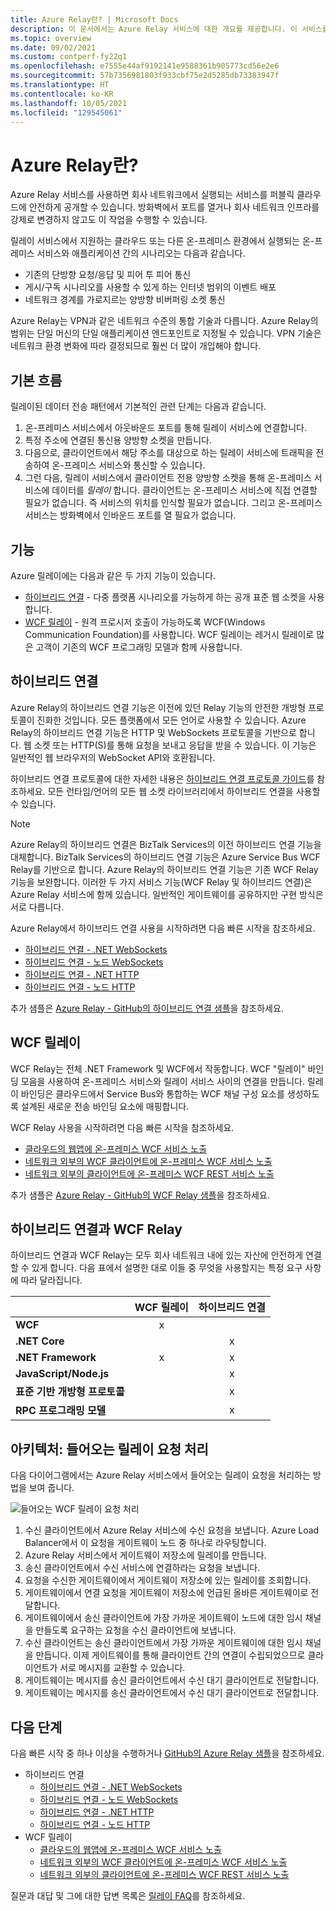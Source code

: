 ```yaml
---
title: Azure Relay란? | Microsoft Docs
description: 이 문서에서는 Azure Relay 서비스에 대한 개요를 제공합니다. 이 서비스를 사용하면 방화벽 연결을 열거나 네트워크 인프라를 강제로 변경하지 않고도 회사 네트워크에서 실행되는 온-프레미스 서비스를 사용하는 클라우드 애플리케이션을 개발할 수 있습니다.
ms.topic: overview
ms.date: 09/02/2021
ms.custom: contperf-fy22q1
ms.openlocfilehash: e7555e44af9192141e9588361b905773cd56e2e6
ms.sourcegitcommit: 57b7356981803f933cbf75e2d5285db73383947f
ms.translationtype: HT
ms.contentlocale: ko-KR
ms.lasthandoff: 10/05/2021
ms.locfileid: "129545061"
---
```

# <a name="what-is-azure-relay"></a>Azure Relay란?
Azure Relay 서비스를 사용하면 회사 네트워크에서 실행되는 서비스를 퍼블릭 클라우드에 안전하게 공개할 수 있습니다. 방화벽에서 포트를 열거나 회사 네트워크 인프라를 강제로 변경하지 않고도 이 작업을 수행할 수 있습니다. 

릴레이 서비스에서 지원하는 클라우드 또는 다른 온-프레미스 환경에서 실행되는 온-프레미스 서비스와 애플리케이션 간의 시나리오는 다음과 같습니다. 

- 기존의 단방향 요청/응답 및 피어 투 피어 통신 
- 게시/구독 시나리오를 사용할 수 있게 하는 인터넷 범위의 이벤트 배포 
- 네트워크 경계를 가로지르는 양방향 비버퍼링 소켓 통신

Azure Relay는 VPN과 같은 네트워크 수준의 통합 기술과 다릅니다. Azure Relay의 범위는 단일 머신의 단일 애플리케이션 엔드포인트로 지정될 수 있습니다. VPN 기술은 네트워크 환경 변화에 따라 결정되므로 훨씬 더 많이 개입해야 합니다. 

## <a name="basic-flow"></a>기본 흐름
릴레이된 데이터 전송 패턴에서 기본적인 관련 단계는 다음과 같습니다.

1. 온-프레미스 서비스에서 아웃바운드 포트를 통해 릴레이 서비스에 연결합니다. 
2. 특정 주소에 연결된 통신용 양방향 소켓을 만듭니다. 
3. 다음으로, 클라이언트에서 해당 주소를 대상으로 하는 릴레이 서비스에 트래픽을 전송하여 온-프레미스 서비스와 통신할 수 있습니다. 
4. 그런 다음, 릴레이 서비스에서 클라이언트 전용 양방향 소켓을 통해 온-프레미스 서비스에 데이터를 *릴레이* 합니다. 클라이언트는 온-프레미스 서비스에 직접 연결할 필요가 없습니다. 즉 서비스의 위치를 인식할 필요가 없습니다. 그리고 온-프레미스 서비스는 방화벽에서 인바운드 포트를 열 필요가 없습니다.


## <a name="features"></a>기능 
Azure 릴레이에는 다음과 같은 두 가지 기능이 있습니다.

- [하이브리드 연결](#hybrid-connections) - 다중 플랫폼 시나리오를 가능하게 하는 공개 표준 웹 소켓을 사용합니다.
- [WCF 릴레이](#wcf-relay) - 원격 프로시저 호출이 가능하도록 WCF(Windows Communication Foundation)를 사용합니다. WCF 릴레이는 레거시 릴레이로 많은 고객이 기존의 WCF 프로그래밍 모델과 함께 사용합니다.

## <a name="hybrid-connections"></a>하이브리드 연결

Azure Relay의 하이브리드 연결 기능은 이전에 있던 Relay 기능의 안전한 개방형 프로토콜이 진화한 것입니다. 모든 플랫폼에서 모든 언어로 사용할 수 있습니다. Azure Relay의 하이브리드 연결 기능은 HTTP 및 WebSockets 프로토콜을 기반으로 합니다. 웹 소켓 또는 HTTP(S)를 통해 요청을 보내고 응답을 받을 수 있습니다. 이 기능은 일반적인 웹 브라우저의 WebSocket API와 호환됩니다. 

하이브리드 연결 프로토콜에 대한 자세한 내용은 [하이브리드 연결 프로토콜 가이드](relay-hybrid-connections-protocol.md)를 참조하세요. 모든 런타임/언어의 모든 웹 소켓 라이브러리에서 하이브리드 연결을 사용할 수 있습니다.

> [!NOTE]
> Azure Relay의 하이브리드 연결은 BizTalk Services의 이전 하이브리드 연결 기능을 대체합니다. BizTalk Services의 하이브리드 연결 기능은 Azure Service Bus WCF Relay를 기반으로 합니다. Azure Relay의 하이브리드 연결 기능은 기존 WCF Relay 기능을 보완합니다. 이러한 두 가지 서비스 기능(WCF Relay 및 하이브리드 연결)은 Azure Relay 서비스에 함께 있습니다. 일반적인 게이트웨이를 공유하지만 구현 방식은 서로 다릅니다.

Azure Relay에서 하이브리드 연결 사용을 시작하려면 다음 빠른 시작을 참조하세요. 

- [하이브리드 연결 - .NET WebSockets](relay-hybrid-connections-dotnet-get-started.md)
- [하이브리드 연결 - 노드 WebSockets](relay-hybrid-connections-node-get-started.md)
- [하이브리드 연결 - .NET HTTP](relay-hybrid-connections-http-requests-dotnet-get-started.md)
- [하이브리드 연결 - 노드 HTTP](relay-hybrid-connections-http-requests-node-get-started.md)

추가 샘플은 [Azure Relay - GitHub의 하이브리드 연결 샘플](https://github.com/Azure/azure-relay/tree/master/samples/hybrid-connections)을 참조하세요.

## <a name="wcf-relay"></a>WCF 릴레이
WCF Relay는 전체 .NET Framework 및 WCF에서 작동합니다. WCF "릴레이" 바인딩 모음을 사용하여 온-프레미스 서비스와 릴레이 서비스 사이의 연결을 만듭니다. 릴레이 바인딩은 클라우드에서 Service Bus와 통합하는 WCF 채널 구성 요소를 생성하도록 설계된 새로운 전송 바인딩 요소에 매핑합니다.

WCF Relay 사용을 시작하려면 다음 빠른 시작을 참조하세요. 

- [클라우드의 웹앱에 온-프레미스 WCF 서비스 노출](service-bus-dotnet-hybrid-app-using-service-bus-relay.md)
- [네트워크 외부의 WCF 클라이언트에 온-프레미스 WCF 서비스 노출](service-bus-relay-tutorial.md)
- [네트워크 외부의 클라이언트에 온-프레미스 WCF REST 서비스 노출](service-bus-relay-rest-tutorial.md)

추가 샘플은 [Azure Relay - GitHub의 WCF Relay 샘플](https://github.com/Azure/azure-relay/tree/master/samples/wcf-relay)을 참조하세요.

## <a name="hybrid-connections-vs-wcf-relay"></a>하이브리드 연결과 WCF Relay
하이브리드 연결과 WCF Relay는 모두 회사 네트워크 내에 있는 자산에 안전하게 연결할 수 있게 합니다. 다음 표에서 설명한 대로 이들 중 무엇을 사용할지는 특정 요구 사항에 따라 달라집니다.

|  | WCF 릴레이 | 하이브리드 연결 |
| --- |:---:|:---:|
| **WCF** |x | |
| **.NET Core** | |x |
| **.NET Framework** |x |x |
| **JavaScript/Node.js** | |x |
| **표준 기반 개방형 프로토콜** | |x |
| **RPC 프로그래밍 모델** | |x |

## <a name="architecture-processing-of-incoming-relay-requests"></a>아키텍처: 들어오는 릴레이 요청 처리
다음 다이어그램에서는 Azure Relay 서비스에서 들어오는 릴레이 요청을 처리하는 방법을 보여 줍니다.

![들어오는 WCF 릴레이 요청 처리](./media/relay-what-is-it/ic690645.png)

1. 수신 클라이언트에서 Azure Relay 서비스에 수신 요청을 보냅니다.  Azure Load Balancer에서 이 요청을 게이트웨이 노드 중 하나로 라우팅합니다. 
2. Azure Relay 서비스에서 게이트웨이 저장소에 릴레이를 만듭니다. 
3. 송신 클라이언트에서 수신 서비스에 연결하라는 요청을 보냅니다. 
4. 요청을 수신한 게이트웨이에서 게이트웨이 저장소에 있는 릴레이를 조회합니다. 
5. 게이트웨이에서 연결 요청을 게이트웨이 저장소에 언급된 올바른 게이트웨이로 전달합니다. 
6. 게이트웨이에서 송신 클라이언트에 가장 가까운 게이트웨이 노드에 대한 임시 채널을 만들도록 요구하는 요청을 수신 클라이언트에 보냅니다. 
7. 수신 클라이언트는 송신 클라이언트에서 가장 가까운 게이트웨이에 대한 임시 채널을 만듭니다. 이제 게이트웨이를 통해 클라이언트 간의 연결이 수립되었으므로 클라이언트가 서로 메시지를 교환할 수 있습니다. 
8. 게이트웨이는 메시지를 송신 클라이언트에서 수신 대기 클라이언트로 전달합니다. 
9. 게이트웨이는 메시지를 송신 클라이언트에서 수신 대기 클라이언트로 전달합니다.  

## <a name="next-steps"></a>다음 단계
다음 빠른 시작 중 하나 이상을 수행하거나 [GitHub의 Azure Relay 샘플](https://github.com/Azure/azure-relay/tree/master/samples)을 참조하세요.

- 하이브리드 연결
    - [하이브리드 연결 - .NET WebSockets](relay-hybrid-connections-dotnet-get-started.md)
    - [하이브리드 연결 - 노드 WebSockets](relay-hybrid-connections-node-get-started.md)
    - [하이브리드 연결 - .NET HTTP](relay-hybrid-connections-http-requests-dotnet-get-started.md)
    - [하이브리드 연결 - 노드 HTTP](relay-hybrid-connections-http-requests-node-get-started.md)
- WCF 릴레이
    - [클라우드의 웹앱에 온-프레미스 WCF 서비스 노출](service-bus-dotnet-hybrid-app-using-service-bus-relay.md)
    - [네트워크 외부의 WCF 클라이언트에 온-프레미스 WCF 서비스 노출](service-bus-relay-tutorial.md)
    - [네트워크 외부의 클라이언트에 온-프레미스 WCF REST 서비스 노출](service-bus-relay-rest-tutorial.md)

질문과 대답 및 그에 대한 답변 목록은 [릴레이 FAQ](relay-faq.yml)를 참조하세요.

